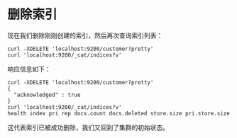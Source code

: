 # 删除索引

现在我们删除刚刚创建的索引，然后再次查询索引列表：

```
curl -XDELETE 'localhost:9200/customer?pretty'
curl 'localhost:9200/_cat/indices?v'
```

响应信息如下：

```
curl -XDELETE 'localhost:9200/customer?pretty'
{
  "acknowledged" : true
}
curl 'localhost:9200/_cat/indices?v'
health index pri rep docs.count docs.deleted store.size pri.store.size
```

这代表索引已被成功删除，我们又回到了集群的初始状态。


